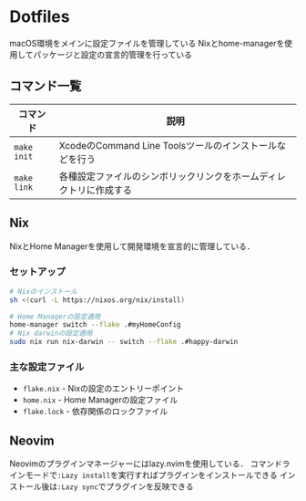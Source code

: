 # Dotfiles

macOS環境をメインに設定ファイルを管理している
Nixとhome-managerを使用してパッケージと設定の宣言的管理を行っている

## コマンド一覧

| コマンド    | 説明                                                               |
| ----------- | ------------------------------------------------------------------ |
| `make init` | XcodeのCommand Line Toolsツールのインストールなどを行う            |
| `make link` | 各種設定ファイルのシンボリックリンクをホームディレクトリに作成する |

## Nix

NixとHome Managerを使用して開発環境を宣言的に管理している．

### セットアップ

```bash
# Nixのインストール
sh <(curl -L https://nixos.org/nix/install)

# Home Managerの設定適用
home-manager switch --flake .#myHomeConfig
# Nix darwinの設定適用
sudo nix run nix-darwin -- switch --flake .#happy-darwin

```

### 主な設定ファイル

- `flake.nix` - Nixの設定のエントリーポイント
- `home.nix` - Home Managerの設定ファイル
- `flake.lock` - 依存関係のロックファイル

## Neovim

Neovimのプラグインマネージャーにはlazy.nvimを使用している．
コマンドラインモードで`:Lazy install`を実行すればプラグインをインストールできる
インストール後は`:Lazy sync`でプラグインを反映できる
